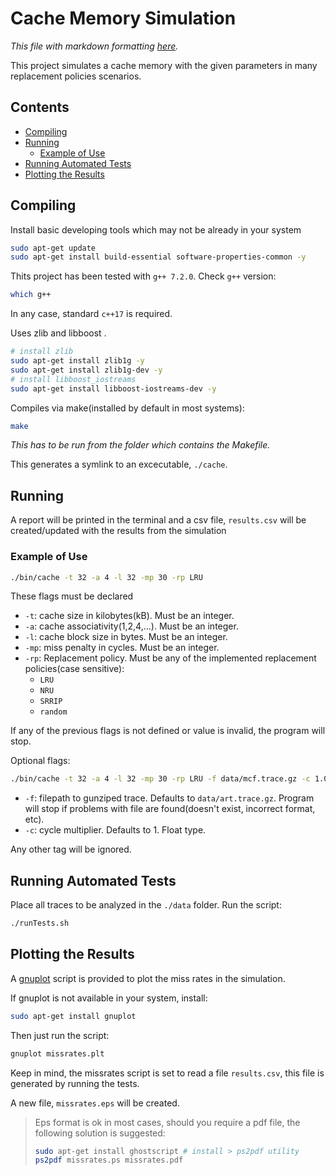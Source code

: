 # Cache Memory Simulation

_This file with markdown formatting [here](https://github.com/emilio93/ie521/blob/master/tarea1/README.md)._

This project simulates a cache memory with the given parameters in many replacement policies scenarios.

## Contents

- [Compiling](#compiling)
- [Running](#running)
  - [Example of Use](#example-of-use)
- [Running Automated Tests](#running-automated-tests)
- [Plotting the Results](#plotting-the-results)

## Compiling

Install basic developing tools which may not be already in your system

```bash
sudo apt-get update
sudo apt-get install build-essential software-properties-common -y
```

Thits project has been tested with ```g++ 7.2.0```. Check `g++` version:

```bash
which g++
```

In any case, standard `c++17` is required.

Uses zlib and libboost .

```bash
# install zlib
sudo apt-get install zlib1g -y
sudo apt-get install zlib1g-dev -y
# install libboost_iostreams
sudo apt-get install libboost-iostreams-dev -y
```

Compiles via make(installed by default in most systems):

```bash
make
```

_This has to be run from the folder which contains the Makefile._

This generates a symlink to an excecutable, `./cache`.

## Running

A report will be printed in the terminal and a csv file, `results.csv` will be created/updated with the results from the simulation

### Example of Use

```bash
./bin/cache -t 32 -a 4 -l 32 -mp 30 -rp LRU
```

These flags must be declared

- `-t`: cache size in kilobytes(kB). Must be an integer.
- `-a`: cache associativity(1,2,4,...). Must be an integer.
- `-l`: cache block size in bytes. Must be an integer.
- `-mp`: miss penalty in cycles. Must be an integer.
- `-rp`: Replacement policy. Must be any of the implemented replacement policies(case sensitive):
  - `LRU`
  - `NRU`
  - `SRRIP`
  - `random`

If any of the previous flags is not defined or value is invalid, the program will stop.

Optional flags:

```bash
./bin/cache -t 32 -a 4 -l 32 -mp 30 -rp LRU -f data/mcf.trace.gz -c 1.05
```

- `-f`: filepath to gunziped trace. Defaults to `data/art.trace.gz`. Program will stop if problems with file are found(doesn't exist, incorrect format, etc).
- `-c`: cycle multiplier. Defaults to 1. Float type.

Any other tag will be ignored.

## Running Automated Tests

Place all traces to be analyzed in the `./data` folder.
Run the script:

```bash
./runTests.sh
```

## Plotting the Results

A [gnuplot](http://gnuplot.info/) script is provided to plot the miss rates in the simulation.

If gnuplot is not available in your system, install:

```bash
sudo apt-get install gnuplot
```

Then just run the script:

```bash
gnuplot missrates.plt
```

Keep in mind, the missrates script is set to read a file `results.csv`, this file is generated by running the tests.

A new file, `missrates.eps` will be created.

> Eps format is ok in most cases, should you require a pdf file, the following solution is suggested:
> ```bash
> sudo apt-get install ghostscript # install > ps2pdf utility
> ps2pdf missrates.ps missrates.pdf
> ```
